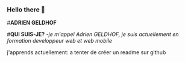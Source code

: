 ### Hello there 👋
#**ADRIEN GELDHOF**

#__QUI SUIS-JE?__
-_je m'appel Adrien GELDHOF, je suis actuellement en formation developpeur web et web mobile_

j'apprends actuellement: a tenter de créer un readme sur github

<!--
**Slug422/Slug422** is a ✨ _special_ ✨ repository because its `README.md` (this file) appears on your GitHub profile.

Here are some ideas to get you started:


- 🌱 I’m currently learning wed developpment
- 👯 I’m looking to collaborate on ...
- 🤔 I’m looking for help with ...
- 💬 Ask me about ...
- 📫 How to reach me: ...
- 😄 Pronouns: ...
- ⚡ Fun fact: ...
-->
